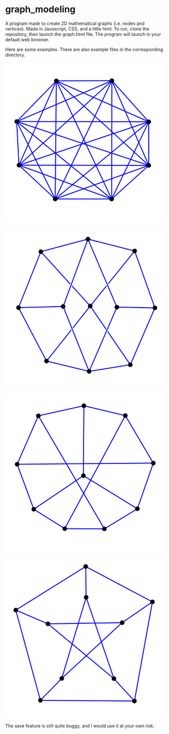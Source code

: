 # graph_modeling
A program made to create 2D mathematical graphs (i.e. nodes and vertices). Made in Javascript, CSS, and a little html. To run, clone the repository, then launch the graph.html file. The program will launch in your default web browser. 

Here are some examples. There are also example files in the corresponding directory.

![k8](https://github.com/maxisawesome/graph_modeling/blob/master/images/k8.png?raw=true)

![h1](https://github.com/maxisawesome/graph_modeling/blob/master/images/hamilton.png)

![h2](https://github.com/maxisawesome/graph_modeling/blob/master/images/hamilton2.png)

![h3](https://github.com/maxisawesome/graph_modeling/blob/master/images/hamilton3.png)

The save feature is still quite buggy, and I would use it at your own risk. 
